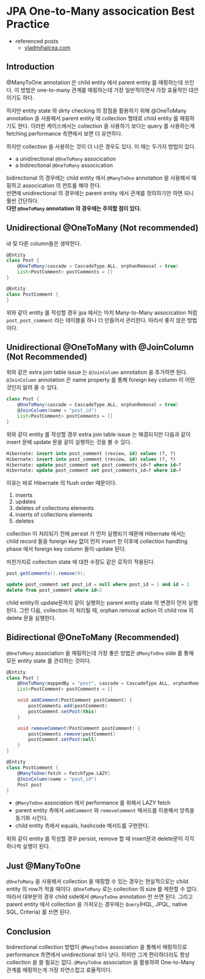 # JPA One-to-Many assocication Best Practice
- referenced posts
  - [vladmihalcea.com](https://vladmihalcea.com/2017/03/29/the-best-way-to-map-a-onetomany-association-with-jpa-and-hibernate/)


## Introduction
@ManyToOne annotation 은 child entity 에서 parent entity 를 매핑하는데 쓰인다. 이 방법은 one-to-many 관계를 매핑하는데 가장 일반적이면서 가장 효율적인 대안이기도 하다.  

하지만 entity state 와 dirty checking 의 장점을 활용하기 위해 @OneToMany annotation 을 사용해서 parent entity 에 collection 형태로 child entity 를 매핑하기도 한다. 
이러한 케이스에서는 collection 을 사용하기 보다는 query 를 사용하는게 fetching performance 측면에서 보면 더 유연하다.  

하지만 collection 을 사용하는 것이 더 나은 경우도 있다. 이 때는 두가지 방법이 있다.
- a unidirectional `@OneToMany` assocication
- a bidirectional `@OneToMany` assocication

bidirectional 의 경우에는 child entity 에서 `@ManyToOne` annotation 을 사용해서 매핑하고 assocication 의 컨트롤 해야 한다.  
반면에 unidirectional 의 경우에는 parent entity 에서 관계를 정의하기만 하면 되니 훨씬 간단하다.  
__다만 `@OneToMany` annotation 의 경우에는 주의할 점이 있다.__


## Unidirectional @OneToMany __(Not recommended)__
id 및 다른 column들은 생략한다.
````groovy
@Entity
class Post {
    @OneToMany(cascade = CascadeType.ALL, orphanRemoval = true)
    List<PostComment> postComments = []
}

@Entity
class PostComment {
}
````

위와 같이 entity 를 작성할 경우 jpa 에서는 마치 Many-to-Many assocication 처럼 `post_post_comment` 라는 테이블을 하나 더 만들어서 관리한다. 따라서 좋지 않은 방법이다.


## Unidirectional @OneToMany with @JoinColumn __(Not Recommended)__
위와 같은 extra join table issue 는 `@JoinColumn` annotation 을 추가하면 된다. `@JoinColumn` annotation 은 name property 를 통해 foreign key column 이 어떤 것인지 알려 줄 수 있다.

````groovy
class Post {
    @OneToMany(cascade = CascadeType.ALL, orphanRemoval = true)
    @JoinColumn(name = "post_id")
    List<PostComment> postComments = []
}
````

위와 같이 entity 를 작성할 경우 extra join table issue 는 해결되지만 다음과 같이 insert 문에 update 문을 같이 실행하는 것을 볼 수 있다.
````sql
Hibernate: insert into post_comment (review, id) values (?, ?)
Hibernate: insert into post_comment (review, id) values (?, ?)
Hibernate: update post_comment set post_comments_id=? where id=?
Hibernate: update post_comment set post_comments_id=? where id=?
````
이유는 바로 Hibernate 의 flush order 때문이다. 
1. inserts
1. updates
1. deletes of collections elements
1. inserts of collections elements
1. deletes

collection 이 처리되기 전에 persist 가 먼저 실행되기 때문에 Hibernate 에서는 child record 들을 foreign key 없이 먼저 insert 한 이후에 collection handling phase 에서 foreign key column 들이 update 된다.  

마찬가지로 collection state 에 대한 수정도 같은 로직이 적용된다.
````java
post.getComments().remove(0);
````
````sql
update post_comment set post_id = null where post_id = 1 and id = 2
delete from post_comment where id=2
````
child entity의 update문까지 같이 실행하는 parent entity state 의 변경이 먼저 실행된다. 그런 다음, collection 이 처리될 때, orphan removal action 이 child row 의 delete 문을 실행한다.


## Bidirectional @OneToMany __(Recommended)__
`@OneToMany` association 을 매핑하는데 가장 좋은 방법은 `@ManyToOne` side 를 통해 모든 entity state 를 관리하는 것이다. 

````groovy
@Entity
class Post {
    @OneToMany(mappedBy = "post", cascade = CascadeType.ALL, orphanRemoval = true)
    List<PostComment> postComments = []

    void addComment(PostComment postComment) {
        postComments.add(postComment)
        postComment.setPost(this)
    }

    void removeComment(PostComment postComment) {
        postComments.remove(postComment)
        postComment.setPost(null)
    }
}

@Entity
class PostComment {
    @ManyToOne(fetch = FetchType.LAZY)
    @JoinColumn(name = "post_id")
    Post post
}
````

- `@ManyToOne` association 에서 performance 를 위해서 LAZY fetch
- parent entity 측에서 `addComment` 와 `removeComment` 메서드를 이용해서 양측을 동기화 시킨다.
- child entity 측에서 equals, hashcode 메서드를 구현한다.

위와 같이 entity 를 작성할 경우 persist, remove 할 때 insert문과 delete문이 각각 하나씩 실행이 된다.



## Just @ManyToOne
`@OneToMany` 을 사용해서 collection 을 매핑할 수 있는 경우는 현실적으로는 child entity 의 row가 적을 때이다. `@OneToMany` 로는 collection 의 size 를 제한할 수 없다.   
따라서 대부분의 경우 child side에서 `@ManyToOne` annotation 만 쓰면 된다. 그리고 parent entity 에서 collection 을 가져오는 경우에는 `Query`(HQL, JPQL, native SQL, Criteria) 를 쓰면 된다.

## Conclusion
bidirectional collection 방법이 `@ManyToOne` association 을 통해서 매핑하므로 performance 측면에서 unidirectional 보다 낫다. 하지만 그게 편리하더라도 항상 collection 을 쓸 필요는 없다. 
`@ManyToOne` association 을 활용하여 One-to-Many 관계를 매핑하는게 가장 자연스럽고 효율적이다.
